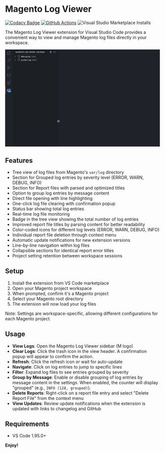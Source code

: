# Magento Log Viewer
[![Codacy Badge](https://app.codacy.com/project/badge/Grade/04d20d74a4bb4f7fb144d320f7008edb)](https://app.codacy.com/gh/OpenForgeProject/vscode-ext-magento-log-viewer/dashboard?utm_source=gh&utm_medium=referral&utm_content=&utm_campaign=Badge_grade) [![GitHub Actions](https://github.com/OpenForgeProject/vscode-ext-magento-log-viewer/actions/workflows/test.yml/badge.svg)](https://github.com/OpenForgeProject/vscode-ext-magento-log-viewer/actions/workflows/test.yml)
![Visual Studio Marketplace Installs](https://img.shields.io/visual-studio-marketplace/i/MathiasElle.magento-log-viewer?color=0891B2)

The Magento Log Viewer extension for Visual Studio Code provides a convenient way to view and manage Magento log files directly in your workspace.

![Magento Log Viewer Screenshot](resources/logVideo.gif)

## Features

- Tree view of log files from Magento's `var/log` directory
- Section for Grouped log entries by severity level (ERROR, WARN, DEBUG, INFO)
- Section for Report files with parsed and optimized titles
- Option to group log entries by message content
- Direct file opening with line highlighting
- One-click log file clearing with confirmation popup
- Status bar showing total log entries
- Real-time log file monitoring
- Badge in the tree view showing the total number of log entries
- Improved report file titles by parsing content for better readability
- Color-coded icons for different log levels (ERROR, WARN, DEBUG, INFO)
- Individual report file deletion through context menu
- Automatic update notifications for new extension versions
- Line-by-line navigation within log files
- Collapsible sections for identical report error titles
- Project setting retention between workspace sessions

## Setup

1. Install the extension from VS Code marketplace
2. Open your Magento project workspace
3. When prompted, confirm it's a Magento project
4. Select your Magento root directory
5. The extension will now load your log files

Note: Settings are workspace-specific, allowing different configurations for each Magento project.

## Usage

- **View Logs**: Open the Magento Log Viewer sidebar (M logo)
- **Clear Logs**: Click the trash icon in the view header. A confirmation popup will appear to confirm the action.
- **Refresh**: Click the refresh icon or wait for auto-update
- **Navigate**: Click on log entries to jump to specific lines
- **Filter**: Expand log files to see entries grouped by severity
- **Group by Message**: Enable or disable grouping of log entries by message content in the settings. When enabled, the counter will display "grouped" (e.g., `INFO (128, grouped)`).
- **Delete Reports**: Right-click on a report file entry and select "Delete Report File" from the context menu
- **View Updates**: Review update notifications when the extension is updated with links to changelog and GitHub

## Requirements

- VS Code 1.95.0+

**Enjoy!**
